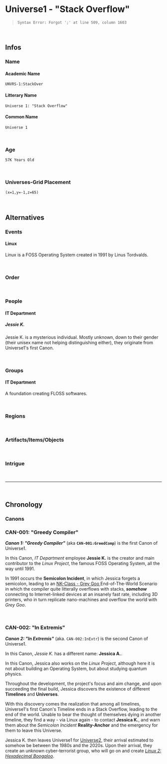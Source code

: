 <!--
11-03-2022 01:43PM

----
-->

# Universe1 - "Stack Overflow"

<!-- this line and column info is canon btw -->
> `Syntax Error: Forgot ';' at line 509, column 1603`

&nbsp;

## Infos

### Name

#### Academic Name

```UNVRS-1:StackOver
UNVRS-1:StackOver
```

#### Litterary Name

```
Universe 1: "Stack Overflow"
```

#### Common Name

```
Universe 1
```

&nbsp;

### Age

```
57K Years Old
```

&nbsp;

### Universes-Grid Placement

```
(x=1,y=-1,z=65)
```

&nbsp;
&nbsp;

## Alternatives

### Events

#### Linux

Linux is a FOSS Operating System created in 1991 by Linus Tordvalds.

&nbsp;

### Order

&nbsp;

### People

#### IT Department

##### Jessie K.

Jessie K. is a mysterious individual. Mostly unknown, down to their gender (their unisex name not helping distinguishing either), they originate from Universe1's first Canon.

&nbsp;

<!--
##### Pablo Etchebest

WIP
-->

### Groups

#### IT Department

A foundation creating FLOSS softwares.

&nbsp;

### Regions

&nbsp;

### Artifacts/Items/Objects

&nbsp;

### Intrigue

&nbsp;

---

&nbsp;

## Chronology

### Canons

### CAN-001: "Greedy Compiler"

**_Canon 1: "Greedy Compiler"_** (aka **`CAN-001:GreedComp`**) is the first Canon of Universe1.

In this Canon, *IT Department* employee **Jessie K.** is the creator and main contributor to the *Linux Project*, the famous FOSS Operating System, all the way until 1991.

In 1991 occurs the **Semicolon Incident**, in which Jessica forgets a semicolon, leading to an [NK-Class - Grey Goo ](../../../../../../../../_CNCPTs/UNVRS/eotw-Scenario/cncpt-eotw-Scenario.md#nk-class---grey-goo) End-of-The-World Scenario in which the compiler quite litterally overflows with stacks, **_somehow_** connecting to Internet-linked devices at an insanely fast rate, including 3D printers, who in turn replicate nano-machines and overflow the world with *Grey Goo*.

&nbsp;

### CAN-002: "In Extremis"

**_Canon 2: "In Extremis"_** (aka. `CAN-002:InExtr`) is the second Canon of Universe1.

In this Canon, *Jessie K.* has a different name: **Jessica A.**.

In this Canon, Jessica also works on the *Linux Project*, although here it is not about building an Operating System, but about studying quantum physics.

Throughout the development, the project's focus and aim change, and upon succeeding the final build, Jessica discovers the existence of different **Timelines** and **Universes**.

With this discovery comes the realization that among all timelines, Universe1's first Canon's Timeline ends in a Stack Overflow, leading to the end of the world. Unable to bear the thought of themselves dying in another timeline, they find a way - via Linux again - to contact **Jessica K.**, and warn them about the *Semicolon Incident* **Reality-Anchor** and the emergency for them to leave this Universe.

Jessica K. then leaves Universe1 for [Universe2](../UNVRS@2/universe2.md), their arrival estimated to somehow be between the 1980s and the 2020s. Upon their arrival, they create an unknown cyber-terrorist group, who will go on and create [*Linux 2: Hexadecimal Boogaloo*](../UNVRS@2/universe2.md#linux-2-hexadecimal-boogaloo).
